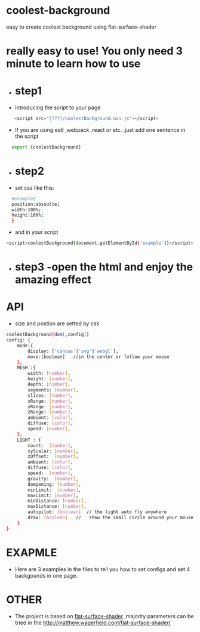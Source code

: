 # coolest-background
easy to create coolest background using flat-surface-shader

#  really easy to use! You only need 3 minute to learn how to use

  - # step1
- Introducing  the script to your page
```sh
   <script src="[???]/coolestBackground.min.js"></script>
```
- If you are using es6 ,webpack ,react or etc. ,just add one sentence in the script
```sh
  export {coolestBackground}
```
- # step2 
-  set css like this:
```sh
  #example{
  position:absoulte;
  width:100%;
  height:100%;
  }
```
-
    and in your script
```sh
<script>coolestBackground(document.getElementById('example'))</script>
```
- # step3 -open the html and enjoy the amazing effect
#  API
- size and postion are setted by css
```sh
coolestBackground(dom[,config])
config: {
    mode:{
        display: ['canvas'|'svg'|'webgl'], 
        move:[boolean]   //in the center or follow your mouse
    },
    MESH :{          
        width: [number],
        height: [number],
        depth: [number],
        segments: [number],
        slices: [number],
        xRange: [number],
        yRange: [number],
        zRange: [number],
        ambient: [color],
        diffuse: [color],
        speed: [number],
    },
    LIGHT : {
        count:  [number],
        xyScalar: [number],
        zOffset:  [number],
        ambient: [color],
        diffuse: [color],
        speed:  [number],
        gravity:  [number],
        dampening: [number],
        minLimit:  [number],
        maxLimit: [number],
        minDistance: [number],
        maxDistance: [number],
        autopilot: [boolean]  // the light auto fly anywhere
        draw: [boolean]   //   show the small circle around your mouse
    }
}
```
#  EXAPMLE
- Here are 3 examples in the files to tell you how to set configs and set 4 backgounds in one page.

#   OTHER
- The project is based on [flat-surface-shader] ,majority parameters can be tried in the http://matthew.wagerfield.com/flat-surface-shader/ 

[flat-surface-shader]: <https://github.com/wagerfield/flat-surface-shader>
